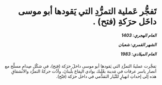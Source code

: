 <h1 dir="rtl">تَفجُّر عَملية التمرُّدِ التي يَقودها أبو موسى داخَل حرَكةِ (فتح) .</h1>

<h5 dir="rtl">العام الهجري:  1403

الشهر القمري: شعبان

العام الميلادي: 1983</h5>

<p dir="rtl">تفجَّرت عمليةُ التمرُّدِ التي يَقودها أبو موسى داخلَ حرَكة (فتح)، في شكْل صِدامٍ مسلَّح مع أنصار ياسر عرفات في مَدينة بعْلَبك بوادي البِقاع بلُبنانَ، وأدَّت حركةُ التمرُّد والانشقاقِ هذه إلى إحداثِ انهيارٍ للتَّيار التقدُّمي في داخل حرَكة (فتْح).</p></br>
